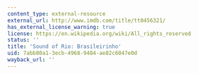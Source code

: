 ```yaml
---
content_type: external-resource
external_url: http://www.imdb.com/title/tt0456321/
has_external_license_warning: true
license: https://en.wikipedia.org/wiki/All_rights_reserved
status: ''
title: 'Sound of Rio: Brasileirinho'
uid: 7abb80a1-3ecb-4968-9484-ae82c6047e0d
wayback_url: ''
---
```


